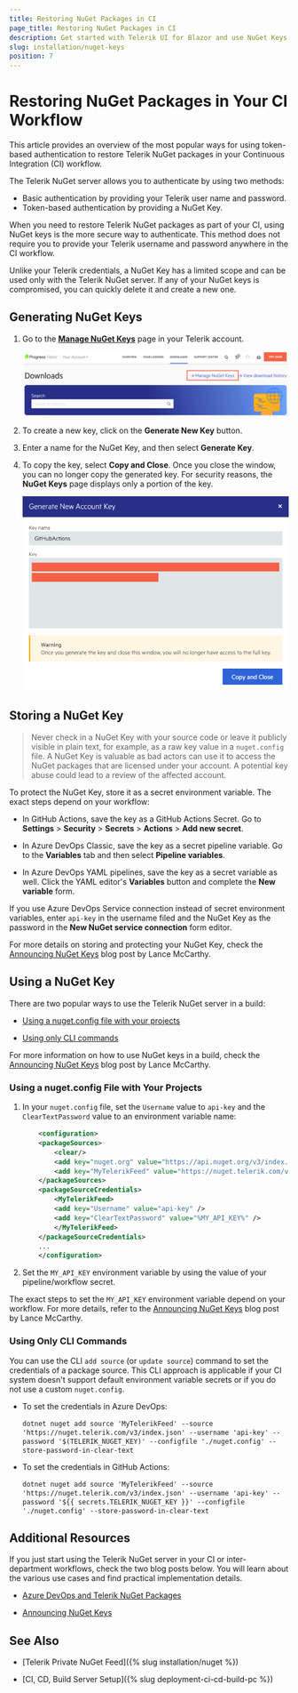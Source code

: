 ```yaml
---
title: Restoring NuGet Packages in CI
page_title: Restoring NuGet Packages in CI
description: Get started with Telerik UI for Blazor and use NuGet Keys to authenticate with the Telerik NuGet server and restore packages in your CI or desktop environment.
slug: installation/nuget-keys
position: 7
---
```


# Restoring NuGet Packages in Your CI Workflow

This article provides an overview of the most popular ways for using token-based authentication to restore Telerik NuGet packages in your Continuous Integration (CI) workflow.

The Telerik NuGet server allows you to authenticate by using two methods:

* Basic authentication by providing your Telerik user name and password.
* Token-based authentication by providing a NuGet Key.

When you need to restore Telerik NuGet packages as part of your CI, using NuGet keys is the more secure way to authenticate. This method does not require you to provide your Telerik username and password anywhere in the CI workflow.

Unlike your Telerik credentials, a NuGet Key has a limited scope and can be used only with the Telerik NuGet server. If any of your NuGet keys is compromised, you can quickly delete it and create a new one.

## Generating NuGet Keys

1. Go to the [**Manage NuGet Keys**](https://www.telerik.com/account/downloads/nuget-keys) page in your Telerik account.

    ![Manage NuGet Keys](../deployment/images/manage-nuget-keys.png)

1. To create a new key, click on the **Generate New Key** button.

1. Enter a name for the NuGet Key, and then select **Generate Key**.

1. To copy the key, select **Copy and Close**. Once you close the window, you can no longer copy the generated key. For security reasons, the **NuGet Keys** page displays only a portion of the key.

    ![Copy Generated NuGet Key](../deployment/images/copy-nuget-key.png)

## Storing a NuGet Key

> Never check in a NuGet Key with your source code or leave it publicly visible in plain text, for example, as a raw key value in a `nuget.config` file. A NuGet Key is valuable as bad actors can use it to access the NuGet packages that are licensed under your account. A potential key abuse could lead to a review of the affected account.

To protect the NuGet Key, store it as a secret environment variable. The exact steps depend on your workflow:

* In GitHub Actions, save the key as a GitHub Actions Secret. Go to **Settings** > **Security** > **Secrets** > **Actions** > **Add new secret**.

* In Azure DevOps Classic, save the key as a secret pipeline variable. Go to the **Variables** tab and then select **Pipeline variables**.

* In Azure DevOps YAML pipelines, save the key as a secret variable as well. Click the YAML editor's **Variables** button and complete the **New variable** form.

If you use Azure DevOps Service connection instead of secret environment variables, enter `api-key` in the username filed and the NuGet Key as the password in the **New NuGet service connection** form editor.

For more details on storing and protecting your NuGet Key, check the [Announcing NuGet Keys](https://www.telerik.com/blogs/announcing-nuget-keys) blog post by Lance McCarthy.

## Using a NuGet Key

There are two popular ways to use the Telerik NuGet server in a build:

* [Using a nuget.config file with your projects](#using-a-nugetconfig-file-with-your-projects)

* [Using only CLI commands](#using-only-cli-commands)

For more information on how to use NuGet keys in a build, check the [Announcing NuGet Keys](https://www.telerik.com/blogs/announcing-nuget-keys) blog post by Lance McCarthy.

### Using a nuget.config File with Your Projects

1. In your `nuget.config` file, set the `Username` value to `api-key` and the `ClearTextPassword` value to an environment variable name:

    ```xml
        <configuration>
        <packageSources>
            <clear/>
            <add key="nuget.org" value="https://api.nuget.org/v3/index.json" protocolVersion="3" />
            <add key="MyTelerikFeed" value="https://nuget.telerik.com/v3/index.json" protocolVersion="3"/>
        </packageSources>
        <packageSourceCredentials>
            <MyTelerikFeed>
            <add key="Username" value="api-key" />
            <add key="ClearTextPassword" value="%MY_API_KEY%" />
            </MyTelerikFeed>
        </packageSourceCredentials>
        ...
        </configuration>
    ```

1. Set the `MY_API_KEY` environment variable by using the value of your pipeline/workflow secret.

The exact steps to set the `MY_API_KEY` environment variable depend on your workflow. For more details, refer to the [Announcing NuGet Keys](https://www.telerik.com/blogs/announcing-nuget-keys) blog post by Lance McCarthy.

### Using Only CLI Commands

You can use the CLI `add source` (or `update source`) command to set the credentials of a package source. This CLI approach is applicable if your CI system doesn't support default environment variable secrets or if you do not use a custom `nuget.config`.

* To set the credentials in Azure DevOps:

    ```
    dotnet nuget add source 'MyTelerikFeed' --source 'https://nuget.telerik.com/v3/index.json' --username 'api-key' --password '$(TELERIK_NUGET_KEY)' --configfile './nuget.config' --store-password-in-clear-text
    ```

* To set the credentials in GitHub Actions:

    ```
    dotnet nuget add source 'MyTelerikFeed' --source 'https://nuget.telerik.com/v3/index.json' --username 'api-key' --password '${{ secrets.TELERIK_NUGET_KEY }}' --configfile './nuget.config' --store-password-in-clear-text
    ```

## Additional Resources

If you just start using the Telerik NuGet server in your CI or inter-department workflows, check the two blog posts below. You will learn about the various use cases and find practical implementation details.

* [Azure DevOps and Telerik NuGet Packages](https://www.telerik.com/blogs/azure-devops-and-telerik-nuget-packages)

* [Announcing NuGet Keys](https://www.telerik.com/blogs/announcing-nuget-keys)

## See Also

* [Telerik Private NuGet Feed]({% slug installation/nuget %})

* [CI, CD, Build Server Setup]({% slug deployment-ci-cd-build-pc %})
